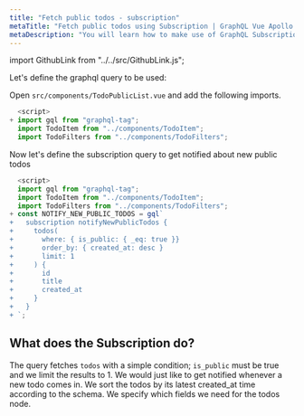 ```yaml
---
title: "Fetch public todos - subscription"
metaTitle: "Fetch public todos using Subscription | GraphQL Vue Apollo Tutorial"
metaDescription: "You will learn how to make use of GraphQL Subscriptions to get notified whenever a new todo comes in Vue app"
---
```


import GithubLink from "../../src/GithubLink.js";

<YoutubeEmbed link="https://www.youtube.com/embed/ooy-5LzrvxM" />

Let's define the graphql query to be used:

Open `src/components/TodoPublicList.vue` and add the following imports.

<GithubLink link="https://github.com/hasura/learn-graphql/blob/master/tutorials/frontend/vue-apollo/app-final/src/components/TodoPublicList.vue" text="src/components/TodoPublicList.vue" />

```javascript
  <script>
+ import gql from "graphql-tag";
  import TodoItem from "../components/TodoItem";
  import TodoFilters from "../components/TodoFilters";
```

Now let's define the subscription query to get notified about new public todos

```javascript
  <script>
  import gql from "graphql-tag";
  import TodoItem from "../components/TodoItem";
  import TodoFilters from "../components/TodoFilters";
+ const NOTIFY_NEW_PUBLIC_TODOS = gql`
+   subscription notifyNewPublicTodos {
+     todos(
+       where: { is_public: { _eq: true }} 
+       order_by: { created_at: desc }
+       limit: 1
+     ) {
+       id
+       title
+       created_at
+     }
+   }
+ `;
```

What does the Subscription do?
------------------------------

The query fetches `todos` with a simple condition; `is_public` must be true and we limit the results to 1. We would just like to get notified whenever a new todo comes in.
We sort the todos by its latest created_at time according to the schema. We specify which fields we need for the todos node.

